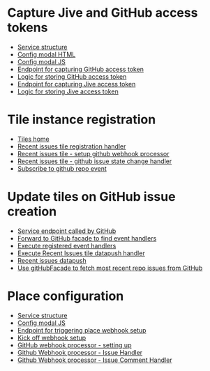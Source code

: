 <h1>Capture Jive and GitHub access tokens</h1>
<p>
<ul>
   <li>
      <a href="https://github.com/jivesoftware/GitHub4Jive/blob/master/GitHub4Jive-Addon">Service structure</a>
   </li>
   <li>  
      <a href='https://github.com/jivesoftware/GitHub4Jive/blob/master/GitHub4Jive-Addon/public/configuration.html'>Config modal HTML</a>
   </li>
   <li>
      <a href="https://github.com/jivesoftware/GitHub4Jive/blob/master/GitHub4Jive-Addon/public/javascripts/configurePlace.js#L199">Config modal JS</a> 
   </li>
   <li>
      <a href="https://github.com/jivesoftware/GitHub4Jive/blob/master/GitHub4Jive-Addon/services/github/backend/routes/gitHubEndpoints.js#L102">Endpoint for capturing GitHub access token</a>
   </li>
   <li>
      <a href="https://github.com/jivesoftware/GitHub4Jive/blob/master/GitHub4Jive-Addon/services/github/backend/gitHubOAuthController.js#L42">Logic for storing GitHub access token</a>
   </li>
   <li>
      <a href="https://github.com/jivesoftware/GitHub4Jive/blob/master/GitHub4Jive-Addon/services/jive/backend/routes/jiveEndpoints.js">Endpoint for capturing Jive access token</a>
   </li>
   <li>
      <a href="https://github.com/jivesoftware/GitHub4Jive/blob/master/GitHub4Jive-Addon/services/jive/backend/jiveOAuthController.js">Logic for storing Jive access token</a>
   </li>
</ul>
</p>

<h1>Tile instance registration</h1>
<p>
<ul>
   <li>
      <a href="https://github.com/jivesoftware/GitHub4Jive/tree/master/GitHub4Jive-Addon/tiles">Tiles home</a>
   </li>
   <li>
      <a href="https://github.com/jivesoftware/GitHub4Jive/blob/master/GitHub4Jive-Addon/tiles/github-issues-recent/backend/controller.js#L54">Recent issues tile registration handler</a>
   </li>
   <li>
      <a href="https://github.com/jivesoftware/GitHub4Jive/blob/master/GitHub4Jive-Addon/tiles/github-issues-recent/backend/webhooks/webhookProcessor.js">Recent issues tile - setup github webhook processor</a>
   </li>
   <li>
      <a href="https://github.com/jivesoftware/GitHub4Jive/blob/master/GitHub4Jive-Addon/tiles/github-issues-recent/backend/webhooks/issueHandler.js">Recent issues tile - github issue state change handler</a>
   </li>
   
   <li>
      <a href="https://github.com/jivesoftware/GitHub4Jive/blob/master/GitHub4Jive-Addon/lib/github4jive/gitHubFacade.js#L211">Subscribe to github repo event</a>
   </li>

</ul>
</p>

<h1>Update tiles on GitHub issue creation</h1>
<p>
<ul>
   <li>
      <a href="https://github.com/jivesoftware/GitHub4Jive/blob/master/GitHub4Jive-Addon/services/github/backend/routes/gitHubEndpoints.js#L28">Service endpoint called by GitHub</a>
   </li>
   <li>
      <a href="https://github.com/jivesoftware/GitHub4Jive/blob/master/GitHub4Jive-Addon/services/github/backend/gitHubController.js#L40">Forward to GitHub facade to find event handlers</a>
   </li>
   <li>
      <a href="https://github.com/jivesoftware/GitHub4Jive/blob/master/GitHub4Jive-Addon/lib/github4jive/gitHubFacade.js#L306">Execute registered event handlers</a>
   </li>
   <li>
      <a href="https://github.com/jivesoftware/GitHub4Jive/blob/master/GitHub4Jive-Addon/services/places/backend/webhooks/issueHandler.js">Execute Recent Issues tile datapush handler</a>
   </li>
   <li>
      <a href="https://github.com/jivesoftware/GitHub4Jive/blob/master/GitHub4Jive-Addon/tiles/github-issues-recent/backend/tileInstanceProcessor.js">Recent issues datapush</a>
   </li>
   <li>
      <a href="https://github.com/jivesoftware/GitHub4Jive/blob/master/GitHub4Jive-Addon/lib/github4jive/gitHubFacade.js#L125">Use gitHubFacade to fetch most recent repo issues from GitHub</a> 
   </li>
   
</ul>
</p>

<h1>Place configuration</h1>
<p>
<ul>
   <li>
      <a href="https://github.com/jivesoftware/GitHub4Jive/blob/master/GitHub4Jive-Addon">Service structure</a>
   </li>
   <li>
      <a href="https://github.com/jivesoftware/GitHub4Jive/blob/master/GitHub4Jive-Addon/public/javascripts/configurePlace.js#L199">Config modal JS</a> 
   </li>
   <li>
      <a href="https://github.com/jivesoftware/GitHub4Jive/blob/master/GitHub4Jive-Addon/services/places/backend/routes/placeEndpoints.js#L22">Endpoint for triggering place webhook setup</a>
   </li>
   <li>
      <a href="https://github.com/jivesoftware/GitHub4Jive/blob/master/GitHub4Jive-Addon/services/places/backend/placeController.js#L80">Kick off webhook setup</a>
   </li>
   <li>
      <a href="https://github.com/jivesoftware/GitHub4Jive/blob/master/GitHub4Jive-Addon/services/places/backend/webhooks/webhookProcessor.js">GitHub webhook processor - setting up</a>
   </li>
   <li>
      <a href="https://github.com/jivesoftware/GitHub4Jive/blob/master/GitHub4Jive-Addon/services/places/backend/webhooks/issueHandler.js">Github Webhook processor - Issue Handler</a>
   </li>
   <li>
      <a href="https://github.com/jivesoftware/GitHub4Jive/blob/master/GitHub4Jive-Addon/services/places/backend/webhooks/issueHandler.js">Github Webhook processor - Issue Comment Handler</a>
   </li>
</ul>
</p>
